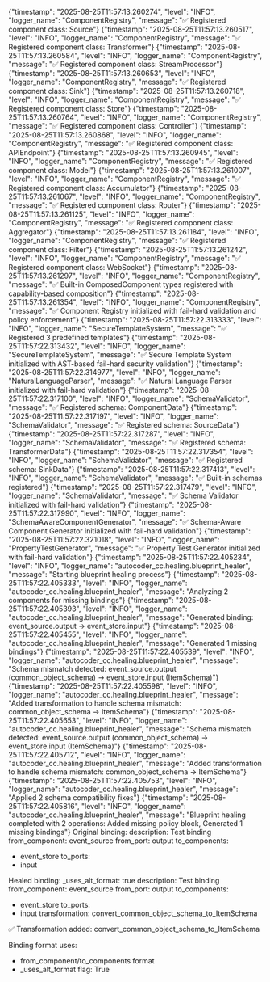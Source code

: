 {"timestamp": "2025-08-25T11:57:13.260274", "level": "INFO", "logger_name": "ComponentRegistry", "message": "✅ Registered component class: Source"}
{"timestamp": "2025-08-25T11:57:13.260517", "level": "INFO", "logger_name": "ComponentRegistry", "message": "✅ Registered component class: Transformer"}
{"timestamp": "2025-08-25T11:57:13.260584", "level": "INFO", "logger_name": "ComponentRegistry", "message": "✅ Registered component class: StreamProcessor"}
{"timestamp": "2025-08-25T11:57:13.260653", "level": "INFO", "logger_name": "ComponentRegistry", "message": "✅ Registered component class: Sink"}
{"timestamp": "2025-08-25T11:57:13.260718", "level": "INFO", "logger_name": "ComponentRegistry", "message": "✅ Registered component class: Store"}
{"timestamp": "2025-08-25T11:57:13.260764", "level": "INFO", "logger_name": "ComponentRegistry", "message": "✅ Registered component class: Controller"}
{"timestamp": "2025-08-25T11:57:13.260868", "level": "INFO", "logger_name": "ComponentRegistry", "message": "✅ Registered component class: APIEndpoint"}
{"timestamp": "2025-08-25T11:57:13.260945", "level": "INFO", "logger_name": "ComponentRegistry", "message": "✅ Registered component class: Model"}
{"timestamp": "2025-08-25T11:57:13.261007", "level": "INFO", "logger_name": "ComponentRegistry", "message": "✅ Registered component class: Accumulator"}
{"timestamp": "2025-08-25T11:57:13.261067", "level": "INFO", "logger_name": "ComponentRegistry", "message": "✅ Registered component class: Router"}
{"timestamp": "2025-08-25T11:57:13.261125", "level": "INFO", "logger_name": "ComponentRegistry", "message": "✅ Registered component class: Aggregator"}
{"timestamp": "2025-08-25T11:57:13.261184", "level": "INFO", "logger_name": "ComponentRegistry", "message": "✅ Registered component class: Filter"}
{"timestamp": "2025-08-25T11:57:13.261242", "level": "INFO", "logger_name": "ComponentRegistry", "message": "✅ Registered component class: WebSocket"}
{"timestamp": "2025-08-25T11:57:13.261297", "level": "INFO", "logger_name": "ComponentRegistry", "message": "✅ Built-in ComposedComponent types registered with capability-based composition"}
{"timestamp": "2025-08-25T11:57:13.261354", "level": "INFO", "logger_name": "ComponentRegistry", "message": "✅ Component Registry initialized with fail-hard validation and policy enforcement"}
{"timestamp": "2025-08-25T11:57:22.313333", "level": "INFO", "logger_name": "SecureTemplateSystem", "message": "✅ Registered 3 predefined templates"}
{"timestamp": "2025-08-25T11:57:22.313432", "level": "INFO", "logger_name": "SecureTemplateSystem", "message": "✅ Secure Template System initialized with AST-based fail-hard security validation"}
{"timestamp": "2025-08-25T11:57:22.314977", "level": "INFO", "logger_name": "NaturalLanguageParser", "message": "✅ Natural Language Parser initialized with fail-hard validation"}
{"timestamp": "2025-08-25T11:57:22.317100", "level": "INFO", "logger_name": "SchemaValidator", "message": "✅ Registered schema: ComponentData"}
{"timestamp": "2025-08-25T11:57:22.317197", "level": "INFO", "logger_name": "SchemaValidator", "message": "✅ Registered schema: SourceData"}
{"timestamp": "2025-08-25T11:57:22.317287", "level": "INFO", "logger_name": "SchemaValidator", "message": "✅ Registered schema: TransformerData"}
{"timestamp": "2025-08-25T11:57:22.317354", "level": "INFO", "logger_name": "SchemaValidator", "message": "✅ Registered schema: SinkData"}
{"timestamp": "2025-08-25T11:57:22.317413", "level": "INFO", "logger_name": "SchemaValidator", "message": "✅ Built-in schemas registered"}
{"timestamp": "2025-08-25T11:57:22.317479", "level": "INFO", "logger_name": "SchemaValidator", "message": "✅ Schema Validator initialized with fail-hard validation"}
{"timestamp": "2025-08-25T11:57:22.317990", "level": "INFO", "logger_name": "SchemaAwareComponentGenerator", "message": "✅ Schema-Aware Component Generator initialized with fail-hard validation"}
{"timestamp": "2025-08-25T11:57:22.321018", "level": "INFO", "logger_name": "PropertyTestGenerator", "message": "✅ Property Test Generator initialized with fail-hard validation"}
{"timestamp": "2025-08-25T11:57:22.405234", "level": "INFO", "logger_name": "autocoder_cc.healing.blueprint_healer", "message": "Starting blueprint healing process"}
{"timestamp": "2025-08-25T11:57:22.405333", "level": "INFO", "logger_name": "autocoder_cc.healing.blueprint_healer", "message": "Analyzing 2 components for missing bindings"}
{"timestamp": "2025-08-25T11:57:22.405393", "level": "INFO", "logger_name": "autocoder_cc.healing.blueprint_healer", "message": "Generated binding: event_source.output → event_store.input"}
{"timestamp": "2025-08-25T11:57:22.405455", "level": "INFO", "logger_name": "autocoder_cc.healing.blueprint_healer", "message": "Generated 1 missing bindings"}
{"timestamp": "2025-08-25T11:57:22.405539", "level": "INFO", "logger_name": "autocoder_cc.healing.blueprint_healer", "message": "Schema mismatch detected: event_source.output (common_object_schema) -> event_store.input (ItemSchema)"}
{"timestamp": "2025-08-25T11:57:22.405598", "level": "INFO", "logger_name": "autocoder_cc.healing.blueprint_healer", "message": "Added transformation to handle schema mismatch: common_object_schema -> ItemSchema"}
{"timestamp": "2025-08-25T11:57:22.405653", "level": "INFO", "logger_name": "autocoder_cc.healing.blueprint_healer", "message": "Schema mismatch detected: event_source.output (common_object_schema) -> event_store.input (ItemSchema)"}
{"timestamp": "2025-08-25T11:57:22.405712", "level": "INFO", "logger_name": "autocoder_cc.healing.blueprint_healer", "message": "Added transformation to handle schema mismatch: common_object_schema -> ItemSchema"}
{"timestamp": "2025-08-25T11:57:22.405753", "level": "INFO", "logger_name": "autocoder_cc.healing.blueprint_healer", "message": "Applied 2 schema compatibility fixes"}
{"timestamp": "2025-08-25T11:57:22.405816", "level": "INFO", "logger_name": "autocoder_cc.healing.blueprint_healer", "message": "Blueprint healing completed with 2 operations: Added missing policy block, Generated 1 missing bindings"}
Original binding:
description: Test binding
from_component: event_source
from_port: output
to_components:
- event_store
to_ports:
- input


Healed binding:
_uses_alt_format: true
description: Test binding
from_component: event_source
from_port: output
to_components:
- event_store
to_ports:
- input
transformation: convert_common_object_schema_to_ItemSchema


✅ Transformation added: convert_common_object_schema_to_ItemSchema

Binding format uses:
  - from_component/to_components format
  - _uses_alt_format flag: True
